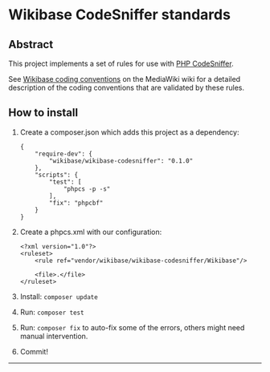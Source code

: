 Wikibase CodeSniffer standards
==============================

Abstract
--------
This project implements a set of rules for use with [PHP CodeSniffer][0].

See [Wikibase coding conventions][1] on the MediaWiki wiki for a detailed description of the coding
conventions that are validated by these rules.

How to install
--------------
1. Create a composer.json which adds this project as a dependency:
    
    ```
    {
    	"require-dev": {
    		"wikibase/wikibase-codesniffer": "0.1.0"
    	},
    	"scripts": {
    		"test": [
    			"phpcs -p -s"
    		],
    		"fix": "phpcbf"
    	}
    }
    ```
2. Create a phpcs.xml with our configuration:
    
    ```
    <?xml version="1.0"?>
    <ruleset>
    	<rule ref="vendor/wikibase/wikibase-codesniffer/Wikibase"/>

    	<file>.</file>
    </ruleset>
    ```
3. Install: `composer update`
4. Run: `composer test`
5. Run: `composer fix` to auto-fix some of the errors, others might need
   manual intervention.
6. Commit!

---
[0]: https://pear.php.net/package/PHP_CodeSniffer
[1]: https://www.mediawiki.org/wiki/Wikibase/Coding_conventions
